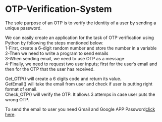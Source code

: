 # OTP-Verification-System

The sole purpose of an OTP is to verify the identity of a user by sending a unique password.

We can easily create an application for the task of OTP verification using Python by following the steps mentioned below:  
1-First, create a 6-digit random number and store the number in a variable  
2-Then we need to write a program to send emails  
3-When sending email, we need to use OTP as a message  
4-Finally, we need to request two user inputs; first for the user’s email and then for the OTP that the user has received.  


Get_OTP() will create a 6 digits code and return its value.  
GetEmail() will take the email from user and check if user is putting right format of email.  
Check_OTP() will verify the OTP. It allows 3 attemps in case user puts the wrong OTP.  

To send the email to user you need Gmail and Google APP Password[click here](https://support.google.com/accounts/answer/185833?hl=en).  

